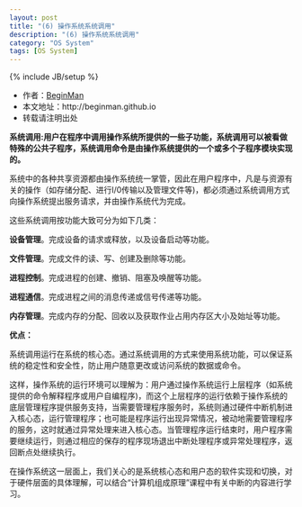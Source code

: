 ```yaml
---
layout: post
title: "(6) 操作系统系统调用"
description: "(6) 操作系统系统调用"
category: "OS System"
tags: [OS System]
---
```

{% include JB/setup %}
<ul>
    <li>作者：<a href="http://weibo.com/beginman" target="blank">BeginMan</a></li>
    <li>本文地址：http://beginman.github.io</li>
    <li>转载请注明出处</li>
</ul>
<p><strong>系统调用:用户在程序中调用操作系统所提供的一些子功能，系统调用可以被看做特殊的公共子程序，系统调用命令是由操作系统提供的一个或多个子程序模块实现的。</strong></p>

<p>系统中的各种共享资源都由操作系统统一掌管，因此在用户程序中，凡是与资源有关的操作（如存储分配、进行I/0传输以及管理文件等)，都必须通过系统调用方式向操作系统提出服务请求，并由操作系统代为完成。</p>

<!--more-->

<p>这些系统调用按功能大致可分为如下几类：</p>

<p><strong>设备管理</strong>。完成设备的请求或释放，以及设备启动等功能。</p>

<p><strong>文件管理</strong>。完成文件的读、写、创建及删除等功能。</p>

<p><strong>进程控制</strong>。完成进程的创建、撤销、阻塞及唤醒等功能。</p>

<p><strong>进程通信</strong>。完成进程之间的消息传递或信号传递等功能。</p>

<p><strong>内存管理</strong>。完成内存的分配、回收以及获取作业占用内存区大小及始址等功能。</p>

<p><strong>优点：</strong></p>

<p>系统调用运行在系统的核心态。通过系统调用的方式来使用系统功能，可以保证系统的稳定性和安全性，防止用户随意更改或访问系统的数据或命令。</p>

<p>这样，操作系统的运行环境可以理解为：用户通过操作系统运行上层程序（如系统提供的命令解释程序或用户自编程序)，而这个上层程序的运行依赖于操作系统的底层管理程序提供服务支持，当需要管理程序服务时，系统则通过硬件中断机制进入核心态，运行管理程序；也可能是程序运行出现异常情况，被动地需要管理程序的服务，这时就通过异常处理来进入核心态。当管理程序运行结束时，用户程序需要继续运行，则通过相应的保存的程序现场退出中断处理程序或异常处理程序，返回断点处继续执行。</p>

<p>在操作系统这一层面上，我们关心的是系统核心态和用户态的软件实现和切换，对于硬件层面的具体理解，可以结合“计算机组成原理”课程中有关中断的内容进行学习。</p>
